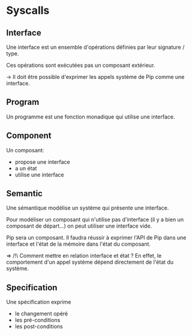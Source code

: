 # Syscalls

## Interface

Une interface est un ensemble d'opérations définies par
leur signature / type.

Ces opérations sont exécutées pas un composant extérieur.

-> Il doit être possible d'exprimer les appels système de Pip comme une interface.

## Program

Un programme est une fonction monadique qui utilise une interface.

## Component

Un composant:
- propose une interface
- a un état
- utilise une interface

## Semantic

Une sémantique modélise un système qui présente une interface.

Pour modéliser un composant qui n'utilise pas d'interface (il y a bien
un composant de départ...) on peut utiliser une interface vide.

Pip sera un composant. Il faudra réussir à exprimer l'API de Pip dans
une interface et l'état de la mémoire dans l'état du composant.

=> /!\ Comment mettre en relation interface et état ?
	   En effet, le comportement d'un appel système dépend directement
	   de l'état du système.

## Specification

Une spécification exprime
- le changement opéré
- les pré-conditions
- les post-conditions
